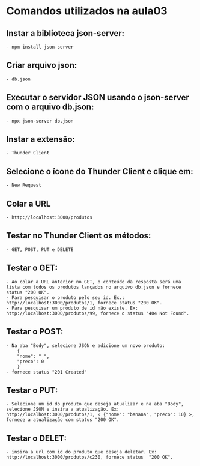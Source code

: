 # Comandos utilizados na aula03


## Instar a biblioteca json-server: 

    - npm install json-server

## Criar arquivo json:

    - db.json

## Executar o servidor JSON usando o json-server com o arquivo db.json:

    - npx json-server db.json

## Instar a extensão:

    - Thunder Client

## Selecione o ícone do Thunder Client e clique em:

    - New Request

## Colar a URL

    - http://localhost:3000/produtos

## Testar no Thunder Client os métodos:

    - GET, POST, PUT e DELETE

## Testar o GET:

    - Ao colar a URL anterior no GET, o conteúdo da resposta será uma lista com todos os produtos lançados no arquivo db.json e fornece status "200 OK".
    - Para pesquisar o produto pelo seu id. Ex.: http://localhost:3000/produtos/1, fornece status "200 OK".
    - Para pesquisar um produto de id não existe. Ex: http://localhost:3000/produtos/99, fornece o status "404 Not Found".

## Testar o POST:

    - Na aba "Body", selecione JSON e adicione um novo produto:
        {
        "nome": " ",
        "preco": 0
        }
    - fornece status "201 Created"

## Testar o PUT:

    - Selecione um id do produto que deseja atualizar e na aba "Body", selecione JSON e insira a atualização. Ex: http://localhost:3000/produtos/1, < {"nome": "banana", "preco": 10} >, fornece a atualização com status "200 OK".

## Testar o DELET:

    - insira a url com id do produto que deseja deletar. Ex: http://localhost:3000/produtos/c230, fornece status  "200 OK".

